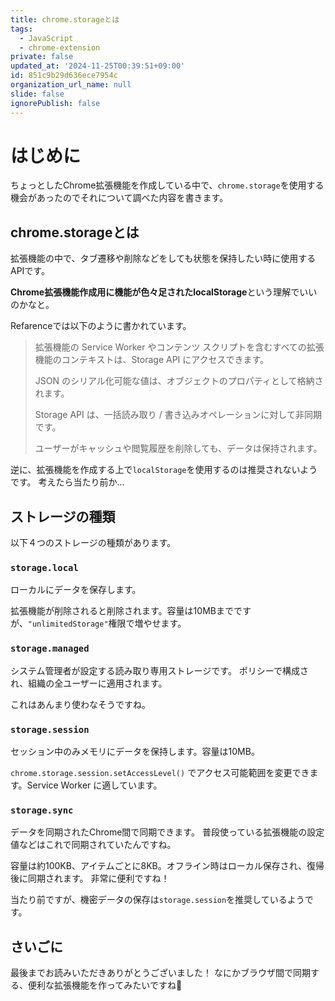 ```yaml
---
title: chrome.storageとは
tags:
  - JavaScript
  - chrome-extension
private: false
updated_at: '2024-11-25T00:39:51+09:00'
id: 851c9b29d636ece7954c
organization_url_name: null
slide: false
ignorePublish: false
---
```

# はじめに
ちょっとしたChrome拡張機能を作成している中で、`chrome.storage`を使用する機会があったのでそれについて調べた内容を書きます。

## chrome.storageとは
拡張機能の中で、タブ遷移や削除などをしても状態を保持したい時に使用するAPIです。

**Chrome拡張機能作成用に機能が色々足されたlocalStorage**という理解でいいのかなと。

Refarenceでは以下のように書かれています。

> 拡張機能の Service Worker やコンテンツ スクリプトを含むすべての拡張機能のコンテキストは、Storage API にアクセスできます。
>
>JSON のシリアル化可能な値は、オブジェクトのプロパティとして格納されます。
>
>Storage API は、一括読み取り / 書き込みオペレーションに対して非同期です。
> 
>ユーザーがキャッシュや閲覧履歴を削除しても、データは保持されます。

逆に、拡張機能を作成する上で`localStorage`を使用するのは推奨されないようです。
考えたら当たり前か...

## ストレージの種類
以下４つのストレージの種類があります。

### `storage.local`
ローカルにデータを保存します。

拡張機能が削除されると削除されます。容量は10MBまでですが、`"unlimitedStorage"`権限で増やせます。

### `storage.managed`
システム管理者が設定する読み取り専用ストレージです。
ポリシーで構成され、組織の全ユーザーに適用されます。

これはあんまり使わなそうですね。

### `storage.session`
セッション中のみメモリにデータを保持します。容量は10MB。

`chrome.storage.session.setAccessLevel()` でアクセス可能範囲を変更できます。Service Worker に適しています。

### `storage.sync`
データを同期されたChrome間で同期できます。
普段使っている拡張機能の設定値などはこれで同期されていたんですね。

容量は約100KB、アイテムごとに8KB。オフライン時はローカル保存され、復帰後に同期されます。
非常に便利ですね！

当たり前ですが、機密データの保存は`storage.session`を推奨しているようです。


## さいごに
最後までお読みいただきありがとうございました！
なにかブラウザ間で同期する、便利な拡張機能を作ってみたいですね🤔
